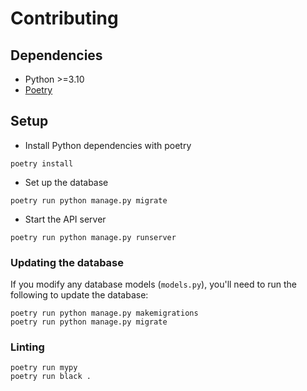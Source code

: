 # Contributing

## Dependencies
- Python >=3.10
- [Poetry](https://python-poetry.org/docs/master/#installing-with-the-official-installer)

## Setup
* Install Python dependencies with poetry
```shell
poetry install
```

- Set up the database
```shell
poetry run python manage.py migrate
```

- Start the API server
```shell
poetry run python manage.py runserver
```

### Updating the database

If you modify any database models (`models.py`), you'll need to run the following to update the database:
```shell
poetry run python manage.py makemigrations
poetry run python manage.py migrate
```

### Linting

```shell
poetry run mypy
poetry run black .
```
